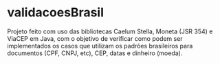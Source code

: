 # validacoesBrasil

Projeto feito com uso das bibliotecas Caelum Stella, Moneta (JSR 354) e ViaCEP em Java, com o objetivo de verificar como podem ser implementados os casos que utilizam os padrões brasileiros para documentos (CPF, CNPJ, etc), CEP, datas e dinheiro (moeda).
